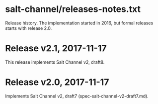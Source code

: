 salt-channel/releases-notes.txt
===============================

Release history. The implementation started in 2016, but formal 
releases starts with release 2.0.


Release v2.1, 2017-11-17
========================

This release implements Salt Channel v2, draft8.


Release v2.0, 2017-11-17
========================

Implements Salt Channel v2, draft7 (spec-salt-channel-v2-draft7.md).
